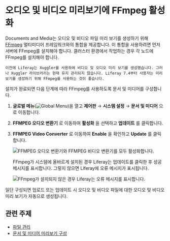 # 오디오 및 비디오 미리보기에 FFmpeg 활성화

Documents and Media는 오디오 및 비디오 파일 미리 보기를 생성하기 위해 [FFmpeg](http://ffmpeg.org/) 멀티미디어 프레임워크와의 통합을 제공합니다. 이 통합을 사용하려면 먼저 서버에 FFmpeg를 설치해야 합니다. 클러스터 환경에서 작업하는 경우 각 노드에 FFmpeg를 설치해야 합니다.

```{note}
이전에 Liferay는 Xuggler를 사용하여 비디오 및 오디오 미리 보기를 생성했습니다. 그러나 Xuggler 라이브러리는 현재 유지 관리되지 않습니다. Liferay 7.4부터 사용자는 미리 보기를 생성하기 위해 FFmpeg를 사용하는 것이 좋습니다.
```

설치가 완료되면 다음 단계에 따라 FFmpeg를 사용하도록 문서 및 미디어를 구성합니다.

1. **글로벌 메뉴**(![Global Menu](../../../images/icon-applications-menu.png))을 열고 **제어판** &rarr; **시스템 설정** &rarr; **문서 및 미디어** 으로 이동합니다.

1. **FFMPEG 오디오 변환기** 로 이동하여 **활성화** 을 선택하고 **업데이트** 를 클릭합니다.

1. **FFMPEG Video Converter** 로 이동하여 **Enable** 을 확인하고 **Update** 를 클릭합니다.

   ![FFMPEG 오디오 변환기와 FFMPEG 비디오 변환기를 모두 활성화합니다.](./enabling-ffmpeg-for-audio-and-video-previews/images/01.png)

   FFmpeg가 시스템에 올바르게 설치된 경우 Liferay는 업데이트를 클릭한 후 성공 메시지를 표시합니다. 그렇지 않으면 Liferay에 오류 메시지가 표시됩니다.

   ![FFmpeg가 설치되지 않은 경우 Liferay는 오류 메시지를 표시합니다.](./enabling-ffmpeg-for-audio-and-video-previews/images/02.png)

일단 구성되면 업로드 또는 업데이트 시 오디오 및 비디오 파일에 대한 오디오 및 비디오 미리 보기가 자동으로 생성됩니다.

## 관련 주제

* [파일 관리](../uploading-and-managing/managing-files.md)
* [문서 및 미디어 미리보기 구성](./configuring-documents-and-media-previews.md)
